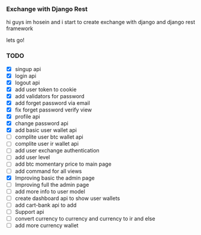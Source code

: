 ### Exchange with Django Rest
hi guys im hosein and i start to create exchange with django and django rest framework

lets go!

### TODO
- [x] singup api
- [x] login api
- [x] logout api
- [x] add user token to cookie
- [x] add validators for password
- [x] add forget password via email
- [x] fix forget password verify view
- [x] profile api
- [x] change password api
- [x] add basic user wallet api
- [ ] complite user btc wallet api
- [ ] complite user ir wallet api
- [ ] add user exchange authentication
- [ ] add user level
- [ ] add btc momentary price to main page
- [ ] add command for all views
- [x] Improving basic the admin page
- [ ] Improving full the admin page
- [ ] add more info to user model
- [ ] create dashboard api to show user wallets
- [ ] add cart-bank api to add
- [ ] Support api
- [ ] convert currency to currency and currency to ir and else
- [ ] add more currency wallet

